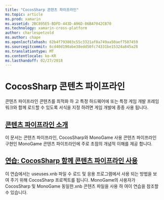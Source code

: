 ```yaml
---
title: "CocosSharp 콘텐츠 파이프라인"
ms.topic: article
ms.prod: xamarin
ms.assetid: 2BC895E5-BDFD-443D-A96D-86BA7042CB70
ms.technology: xamarin-cross-platform
author: charlespetzold
ms.author: chape
ms.openlocfilehash: 62b4f793803c55c3321af0a749aa50aef7507459
ms.sourcegitcommit: 6cd40d190abe38edd50fc74331be15324a845a28
ms.translationtype: MT
ms.contentlocale: ko-KR
ms.lasthandoff: 02/27/2018
---
```

# <a name="cocossharp-content-pipeline"></a>CocosSharp 콘텐츠 파이프라인

콘텐츠 파이프라인 콘텐츠를 최적화 하 고 특정 하드웨어에 또는 특정 게임 개발 프레임 워크와 함께 로드할 수 있도록 서식을 지정 하려면 게임 개발에 종종 사용 됩니다.

##  <a name="introduction-to-content-pipelinesgraphics-gamescocossharpcontent-pipelineintroductionmd"></a>[콘텐츠 파이프라인 소개](~/graphics-games/cocossharp/content-pipeline/introduction.md)

이 문서는 콘텐츠 파이프라인, CocosSharp와 MonoGame 사용 콘텐츠 파이프라인 구현인 MonoGame 콘텐츠 파이프라인에 주로 초점의 개념적 이해를 제공 합니다.

##  <a name="walkthrough--using-the-content-pipeline-with-cocossharpgraphics-gamescocossharpcontent-pipelinewalkthroughmd"></a>[연습: CocosSharp 함께 콘텐츠 파이프라인 사용](~/graphics-games/cocossharp/content-pipeline/walkthrough.md)

이 연습에서는 useuses.xnb 파일 수 로드 및 응용 프로그램에서 사용 되는 방법을 보여 주기 위해 CocosSharp 프로젝트를 됩니다.  MonoGame의 사용자가 CocosSharp 및 MonoGame 동일한.xnb 콘텐츠 파일을 사용 하 여이 연습을 참조할 수 있습니다.  
